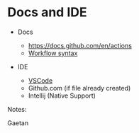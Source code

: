 <!-- .slide: class="with-code" -->
# Docs and IDE

* Docs
  * https://docs.github.com/en/actions
  * [Workflow syntax](https://docs.github.com/en/actions/using-workflows/workflow-syntax-for-github-actions)

* IDE
  * [VSCode](https://marketplace.visualstudio.com/items?itemName=cschleiden.vscode-github-actions)
  * Github.com (if file already created)
  * Intellij (Native Support)

Notes:

Gaetan